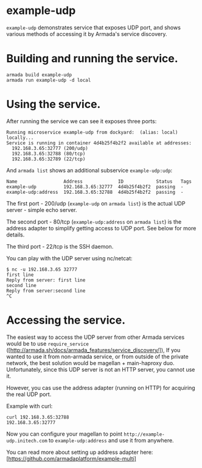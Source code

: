 # example-udp

`example-udp` demonstrates service that exposes UDP port, and shows various methods of accessing it by Armada's service discovery.

# Building and running the service.


    armada build example-udp
    armada run example-udp -d local


# Using the service.

After running the service we can see it exposes three ports:

    Running microservice example-udp from dockyard:  (alias: local) locally...
    Service is running in container 4d4b25f4b2f2 available at addresses:
      192.168.3.65:32777 (200/udp)
      192.168.3.65:32788 (80/tcp)
      192.168.3.65:32789 (22/tcp)

And `armada list` shows an additional subservice `example-udp:udp`:

    Name                 Address             ID            Status   Tags                
    example-udp          192.168.3.65:32777  4d4b25f4b2f2  passing  -                   
    example-udp:address  192.168.3.65:32788  4d4b25f4b2f2  passing  -            

The first port - 200/udp (`example-udp` on `armada list`) is the actual UDP server - simple echo server. 

The second port - 80/tcp (`example-udp:address` on `armada list`) is the address adapter to simplify getting access to UDP port. See below for more details.

The third port - 22/tcp is the SSH daemon.

You can play with the UDP server using nc/netcat: 
 
    $ nc -u 192.168.3.65 32777
    first line
    Reply from server: first line
    second line
    Reply from server:second line
    ^C

# Accessing the service.

The easiest way to access the UDP server from other Armada services would be to use `require_service` ([http://armada.sh/docs/armada_features/service_discovery/]),
If you wanted to use it from non-armada service, or from outside of the private network, the best solution would be magellan + main-haproxy duo.
Unfortunately, since this UDP server is not an HTTP server, you cannot use it.

However, you cas use the address adapter (running on HTTP) for acquiring the real UDP port.

Example with curl:

    curl 192.168.3.65:32788
    192.168.3.65:32777

Now you can configure your magellan to point `http://example-udp.initech.com` to `example-udp:address` and use it from anywhere. 

You can read more about setting up address adapter here: [https://github.com/armadaplatform/example-multi]
